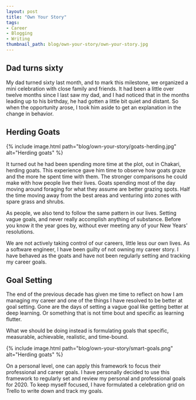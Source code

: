 ```yaml
---
layout: post
title: "Own Your Story"
tags:
- Career
- Blogging
- Writing
thumbnail_path: blog/own-your-story/own-your-story.jpg
---
```


## Dad turns sixty

My dad turned sixty last month, and to mark this milestone, we organized a mini celebration with close family and friends. It had been a little over twelve months since I last saw my dad, and I had noticed that in the months leading up to his birthday, he had gotten a little bit quiet and distant. So when the opportunity arose, I took him aside to get an explanation in the change in behavior.

## Herding Goats

{% include image.html
path="blog/own-your-story/goats-herding.jpg"
alt="Herding goats" %}

It turned out he had been spending more time at the plot, out in Chakari, herding goats. This experience gave him time to observe how goats graze and the more he spent time with them. The stronger comparisons he could make with how people live their lives. Goats spending most of the day moving around foraging for what they assume are better grazing spots. Half the time moving away from the best areas and venturing into zones with spare grass and shrubs.

As people, we also tend to follow the same pattern in our lives. Setting vague goals, and never really accomplish anything of substance. Before you know it the year goes by, without ever meeting any of your New Years' resolutions.

We are not actively taking control of our careers, little less our own lives. As a software engineer, I have been guilty of not owning my career story. I have behaved as the goats and have not been regularly setting and tracking my career goals.

## Goal Setting

The end of the previous decade has given me time to reflect on how I am managing my career and one of the things I have resolved to be better at goal setting. Gone are the days of setting a vague goal like getting better at deep learning. Or something that is not time bout and specific as learning flutter.

What we should be doing instead is formulating goals that specific, measurable, achievable, realistic, and time-bound.

{% include image.html
path="blog/own-your-story/smart-goals.png"
alt="Herding goats" %}

On a personal level, one can apply this framework to focus their professional and career goals. I have personally decided to use this framework to regularly set and review my personal and professional goals for 2020. To keep myself focused, I have formulated a celebration grid on Trello to write down and track my goals.
